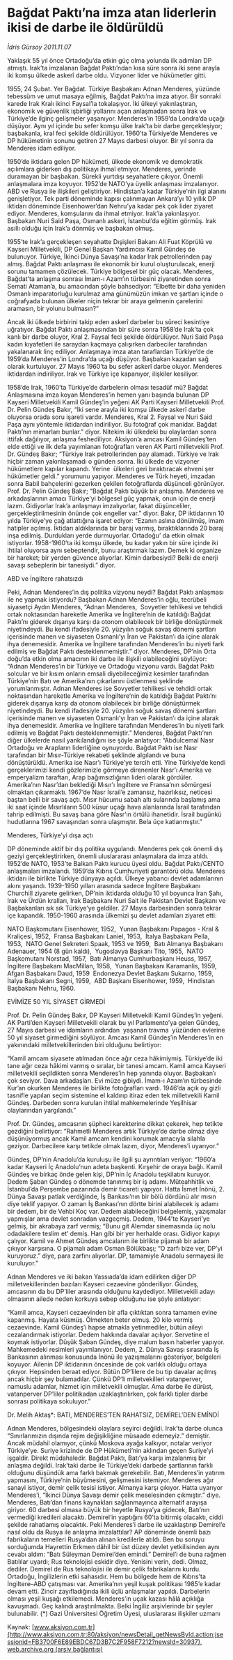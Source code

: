 # Bağdat Paktı’na imza atan liderlerin ikisi de darbe ile öldürüldü

*İdris Gürsoy 2011.11.07*

<div class="news-detail-text-todays">
 <div>
 </div>
 <div>
 </div>
 <div id="newsSpot">
  <font class="detail-spot">
   Yaklaşık 55 yıl önce Ortadoğu’da etkin güç olma yolunda ilk adımları DP atmıştı. Irak’ta imzalanan Bağdat Paktı’ndan kısa süre sonra iki sene arayla iki komşu ülkede askerî darbe oldu. Vizyoner lider ve hükümetler gitti.
  </font>
 </div>
 <div id="newsText">
  <font class="detail-text">
   <p class="MsoNormal">
    1955, 24 Şubat. Yer Bağdat. Türkiye Başbakanı Adnan Menderes, yüzünde tebessüm ve umut masaya eğilmiş, Bağdat Paktı’na imza atıyor. Bir sonraki karede Irak Kralı ikinci Faysal’la tokalaşıyor. İki ülkeyi yakınlaştıran, ekonomik ve güvenlik işbirliği yollarını açan anlaşmadan sonra Irak ve Türkiye’de ilginç gelişmeler yaşanıyor. Menderes’in 1959’da Londra’da uçağı düşüyor. Aynı yıl içinde bu sefer komşu ülke Irak’ta bir darbe gerçekleşiyor; başbakanla, kral feci şekilde öldürülüyor. 1960’ta Türkiye’de Menderes ve DP hükümetinin sonunu getiren 27 Mayıs darbesi oluyor. Bir yıl sonra da Menderes idam ediliyor.
   </p>
   <p class="MsoNormal">
    1950’de iktidara gelen DP hükümeti, ülkede ekonomik ve demokratik açılımlara giderken dış politikayı ihmal etmiyor. Menderes, yerinde duramayan bir başbakan. Sürekli yurtdışı seyahatlere çıkıyor. Önemli anlaşmalara imza koyuyor. 1952’de NATO’ya üyelik anlaşması imzalanıyor. ABD ve Rusya ile ilişkileri geliştiriyor. Hindistan’a kadar Türkiye’nin ilgi alanını genişletiyor. Tek parti döneminde kapısı çalınmayan Ankara’yı 10 yıllık DP iktidarı döneminde Eisenhower’dan Nehru’ya kadar pek çok lider ziyaret ediyor. Menderes, komşularını da ihmal etmiyor. Irak’la yakınlaşıyor. Başbakan Nuri Said Paşa, Osmanlı askeri, İstanbul’da eğitim görmüş. Irak asıllı olduğu için Irak’a dönmüş ve başbakan olmuş.
   </p>
   <p class="MsoNormal">
    1955’te Irak’a gerçekleşen seyahatte Dışişleri Bakanı Ali Fuat Köprülü ve Kayseri Milletvekili, DP Genel Başkan Yardımcısı Kamil Gündeş de bulunuyor. Türkiye, İkinci Dünya Savaşı’na kadar Irak petrollerinden pay almış. Bağdat Paktı anlaşması ile ekonomik bir kurul oluşturulacak, enerji sorunu tamamen çözülecek. Türkiye bölgesel bir güç olacak. Menderes, Bağdat’ta anlaşma sonrası İmam-ı Azam’ın türbesini ziyaretinden sonra Semati Ataman’a, bu amacından şöyle bahsediyor: “Elbette bir daha yeniden Osmanlı imparatorluğu kurulmaz ama günümüzün imkan ve şartları içinde o coğrafyada bulunan ülkeler niçin tekrar bir araya gelmenin çarelerini aramasın, bir yolunu bulmasın?”
   </p>
   <p class="MsoNormal">
    Ancak iki ülkede birbirini takip eden askerî darbeler bu süreci kesintiye uğratıyor. Bağdat Paktı anlaşmasından bir süre sonra 1958’de Irak’ta çok kanlı bir darbe oluyor, Kral 2. Faysal feci şekilde öldürülüyor. Nuri Said Paşa kadın kıyafetleri ile saraydan kaçmaya çalışırken darbeciler tarafından yakalanarak linç ediliyor. Anlaşmaya imza atan taraflardan Türkiye’de de 1959’da Menderes’in Londra’da uçağı düşüyor. Başbakan kazadan sağ olarak kurtuluyor. 27 Mayıs 1960’ta bu sefer askerî darbe oluyor. Menderes iktidardan indiriliyor. Irak ve Türkiye içe kapanıyor, ilişkiler kesiliyor.
   </p>
   <p class="MsoNormal">
    1958’de Irak, 1960’ta Türkiye’de darbelerin olması tesadüf mü? Bağdat Anlaşmasına imza koyan Menderes’in hemen yanı başında bulunan DP Kayseri Milletvekili Kamil Gündeş’in yeğeni AK Parti Kayseri Milletvekili Prof. Dr. Pelin Gündeş Bakır, “İki sene arayla iki komşu ülkede askerî darbe oluyorsa orada soru işareti vardır. Menderes, Kral 2. Faysal ve Nuri Said Paşa aynı yöntemle iktidardan indiriliyor. Bu fotoğraf çok manidar. Bağdat Paktı’nın mimarları bunlar.” diyor. Nitekim iki ülkedeki bu olaylardan sonra ittifak dağılıyor, anlaşma feshediliyor. Aksiyon’a amcası Kamil Gündeş’ten elde ettiği ve ilk defa yayımlanan fotoğrafları veren AK Parti milletvekili Prof. Dr. Gündeş Bakır; “Türkiye Irak petrollerinden pay alamadı. Türkiye ve Irak hiçbir zaman yakınlaşamadı o günden sonra. İki ülkede de vizyoner hükümetlere kapılar kapandı. Yerine  ülkeleri geri bıraktıracak ehveni şer hükümetler geldi.” yorumunu yapıyor. Menderes ve Türk heyeti, imzadan sonra Babil bahçelerini gezerken çekilen fotoğraflarda düşünceli görünüyor. Prof. Dr. Pelin Gündeş Bakır; “Bağdat Paktı büyük bir anlaşma. Menderes ve arkadaşlarının amacı Türkiye’yi bölgesel güç yapmak, onun için de enerji lazım. Gidiyorlar Irak’a anlaşmayı imzalıyorlar, fakat düşünceliler, gerçekleştirilmesinin önünde çok engeller var.” diyor. Bakır, DP iktidarının 10 yılda Türkiye’ye çağ atlattığına işaret ediyor: “Ezanın aslına dönülmüş, imam hatipler açılmış. İktidarı aldıklarında bir baraj varmış, bıraktıklarında 20 baraj inşa edilmiş. Durdukları yerde durmuyorlar. Ortadoğu’ da etkin olmak istiyorlar. 1958-1960’ta iki komşu ülkede, bu kadar yakın bir süre içinde iki ihtilal oluyorsa aynı sebeptendir, bunu araştırmak lazım. Demek ki organize bir hareket; bir yerden güvence alıyorlar. Kimin darbesiydi? Belki de enerji savaşı sebeplerin bir tanesiydi.” diyor.
   </p>
   <p class="MsoNormal">
    ABD ve İngiltere rahatsızdı
   </p>
   <p class="MsoNormal">
    Peki, Adnan Menderes’in dış politika vizyonu neydi? Bağdat Paktı anlaşması ile ne yapmak istiyordu? Başbakan Adnan Menderes’in oğlu, tecrübeli siyasetçi Aydın Menderes, “Adnan Menderes,  Sovyetler tehlikesi ve tehdidi ortak noktasından hareketle Amerika ve İngiltere’nin de katıldığı Bağdat Paktı’nı giderek dışarıya karşı da otonom olabilecek bir birliğe dönüştürmek niyetindeydi. Bu kendi ifadesiyle 20. yüzyılın soğuk savaş dönemi şartları içerisinde manen ve siyaseten Osmanlı’yı İran ve Pakistan’ı da içine alarak ihya denemesidir. Amerika ve İngiltere tarafından Menderes’in bu niyeti fark edilmiş ve Bağdat Paktı desteklenmemiştir.” diyor. Menderes, DP’nin Orta doğu’da etkin olma amacının iki darbe ile ilişkili olabileceğini söylüyor: “Adnan Menderes’in bir Türkiye ve Ortadoğu vizyonu vardı. Bağdat Paktı solcular ve bir kısım onların emsali diyebileceğimiz kesimler tarafından Türkiye’nin Batı ve Amerika’nın çıkarlarını üstlenmesi şeklinde yorumlanmıştır. Adnan Menderes ise Sovyetler tehlikesi ve tehdidi ortak noktasından hareketle Amerika ve İngiltere’nin de katıldığı Bağdat Paktı’nı giderek dışarıya karşı da otonom olabilecek bir birliğe dönüştürmek niyetindeydi. Bu kendi ifadesiyle 20. yüzyılın soğuk savaş dönemi şartları içerisinde manen ve siyaseten Osmanlı’yı İran ve Pakistan’ı da içine alarak ihya denemesidir. Amerika ve İngiltere tarafından Menderes’in bu niyeti fark edilmiş ve Bağdat Paktı desteklenmemiştir.” Menderes, Bağdat Paktı’nın diğer ülkelerde nasıl yankılandığını ise şöyle anlatıyor: “Abdulcemal Nasr Ortadoğu ve Arapların liderliğine oynuyordu. Bağdat Paktı ise Nasr tarafından bir Mısır-Türkiye rekabeti şeklinde algılandı ve buna dönüştürüldü. Amerika ise Nasr’ı Türkiye’ye tercih etti. Yine Türkiye’de kendi gerçeklerimizi kendi gözlerimizle görmeye direnenler Nasr’ı Amerika ve emperyalizm taraftarı, Arap bağımsızlığının lideri olarak gördüler. Amerika’nın Nasr’dan beklediği Mısır’ı İngiltere ve Fransa’nın sömürgesi olmaktan çıkarmaktı. 1967’de Nasr İsrail’e zamansız, hazırlıksız, neticesi baştan belli bir savaş açtı. Mısır hücumu sabah altı sularında başlamış ama iki saat içinde Mısırlıların 500 küsur uçağı hava alanlarında İsrail tarafından tahrip edilmişti. Bu savaş bana göre Nasr’ın örtülü ihanetidir. İsrail bugünkü hudutlarına 1967 savaşından sonra ulaşmıştır. Bela üçe katlanmıştır.”
   </p>
   <p class="MsoNormal">
    Menderes, Türkiye’yi dışa açtı
   </p>
   <p class="MsoNormal">
    DP döneminde aktif bir dış politika uygulandı. Menderes pek çok önemli dış geziyi gerçekleştirirken, önemli uluslararası anlaşmalara da imza atıldı. 1952’de NATO, 1953’te Balkan Paktı kurucu üyesi oldu. Bağdat Paktı/CENTO anlaşmaları imzalandı. 1959’da Kıbrıs Cumhuriyeti garantörü oldu. Menderes iktidarı ile birlikte Türkiye dünyaya açıldı. Ülkeye yabancı devlet adamlarının akını yaşandı. 1939-1950 yılları arasında sadece İngiltere Başbakanı Churchill ziyarete gelirken, DP’nin iktidarda olduğu 10 yıl boyunca İran Şahı,  Irak ve Ürdün kralları, Irak Başbakanı Nuri Sait ile Pakistan Devlet Başkanı ve Başbakanları sık sık Türkiye’ye geldiler. 27 Mayıs darbesinden sonra tekrar içe kapandık. 1950-1960 arasında ülkemizi şu devlet adamları ziyaret etti:
   </p>
   <p class="MsoNormal">
    NATO Başkomutanı Eisenhower, 1952,  Yunan Başbakanı Papagos - Kral &amp; Kraliçesi, 1952,  Fransa Başbakanı Laniel, 1953,  İtalya Başbakanı Pella, 1953,  NATO Genel Sekreteri Spaak, 1953 ve 1959,  Batı Almanya Başbakanı Adenauer, 1954 (8 gün kaldı),  Yugoslavya Başkanı Tito, 1955,  NATO Başkomutanı Norstad, 1957,  Batı Almanya Cumhurbaşkanı Heuss, 1957,  İngiltere Başbakanı MacMillan, 1958,  Yunan Başbakanı Karamanlis, 1959,  Afgan Başbakanı Daud, 1959  Endonezya Devlet Başkanı Sukarno, 1959,  İtalya Başbakanı Segni, 1959,  ABD Başkanı Eisenhower, 1959,  Hindistan Başbakanı Nehru, 1960.
   </p>
   <p class="MsoNormal">
    EVİMİZE 50 YIL SİYASET GİRMEDİ
   </p>
   <p class="MsoNormal">
    Prof. Dr. Pelin Gündeş Bakır, DP Kayseri Milletvekili Kamil Gündeş’in yeğeni. AK Parti’den Kayseri Milletvekili olarak bu yıl Parlamento’ya gelen Gündeş, 27 Mayıs darbesi ve idamların ardından  yaşanan travma  yüzünden evlerine 50 yıl siyaset girmediğini söylüyor. Amcası Kamil Gündeş’in Menderes’in en yakınındaki milletvekillerinden biri olduğunu belirtiyor:
   </p>
   <p class="MsoNormal">
    “Kamil amcam siyasete atılmadan önce ağır ceza hâkimiymiş. Türkiye’de iki tane ağır ceza hâkimi varmış o sıralar, bir tanesi amcam. Kamil amca Kayseri milletvekili seçildikten sonra Menderes’in hep yanında oluyor. Başbakan’ı çok seviyor. Dava arkadaşları. Evi müze gibiydi. İmam-ı Azam’ın türbesinde Kur’an okurken Menderes ile birlikte fotoğrafları vardı. 1946’da açık oy gizli tasnifle yapılan seçim sistemine el kaldırıp itiraz eden tek milletvekili Kamil Gündeş. Darbeden sonra kurulan ihtilal mahkemelerinde Yeşilhisar olaylarından yargılandı.”
   </p>
   <p class="MsoNormal">
    Prof. Dr. Gündeş, amcasının şüpheci karekterine dikkat çekerek, hep tetikte gezdiğini belirtiyor: “Rahmetli Menderes artık Türkiye’de darbe olmaz diye düşünüyormuş ancak Kamil amcam kendini korumak amacıyla silahla geziyor. Darbecilere karşı tetikde olmak lazım, diyor, Menderes’i uyarıyor.”
   </p>
   <p class="MsoNormal">
    Gündeş, DP’nin Anadolu’da kuruluşu ile ilgili şu ayrıntıları veriyor: “1960’a kadar Kayseri İç Anadolu’nun adeta başkenti. Kırşehir de oraya bağlı. Kamil Gündeş ve birkaç önde gelen kişi, DP’nin İç Anadolu teşkilatını kuruyor. Dedem Şaban Gündeş o dönemde tanınmış bir iş adamı. Müteahhitlik ve  İstanbul’da Perşembe pazarında demir ticareti yapıyor. Hatta İsmet İnönü, 2. Dünya Savaşı patlak verdiğinde, İş Bankası’nın bir bölü dördünü alır mısın diye teklif yapıyor. O zaman İş Bankası’nın dörtte birini alabilecek iş adamı bir dedem, bir de Vehbi Koç var. Dedem alabileceğini belgelemiş, yazışmalar yapmışlar ama devlet sonradan vazgeçmiş. Dedem, 1944’te Kayseri’ye gelmiş, bir akrabaya zarf vermiş; “Bunu git Alemdar sinemasında üç nolu odadakilere teslim et’ demiş. Han gibi bir yer herhalde orası. Gidiyor kapıyı çalıyor. Kamil ve Ahmet Gündeş amcalarım ile birlikte pijamalı bir adam çıkıyor karşısına. O pijamalı adam Osman Bölükbaşı; “O zarfı bize ver, DP’yi kuruyoruz.” diye, para zarfını alıyorlar. DP, tamamiyle Anadolu sermayesi ile kuruluyor.”
   </p>
   <p class="MsoNormal">
    Adnan Menderes ve iki bakan Yassıada’da idam edilirken diğer DP milletvekillerinden bazıları Kayseri cezaevine gönderiliyor. Gündeş, amcasının da bu DP’liler arasında olduğunu kaydediyor. Milletvekili adayı olmasının ailede neden korkuya sebep olduğunu ise şöyle anlatıyor:
   </p>
   <p class="MsoNormal">
    “Kamil amca, Kayseri cezaevinden bir afla çıktıktan sonra tamamen evine kapanmış. Hayata küsmüş. Ölmekten beter olmuş. 20 kilo vermiş cezaevinde. Kamil Gündeş’i hapse atmakla yetinmediler, bütün aileyi cezalandırmak istiyorlar. Dedem hakkında davalar açılıyor. Servetine el koymak istiyorlar. Düşük Şaban Gündeş, diye malum basın haberler yapıyor. Mahkemedeki resimleri yayımlanıyor. Dedem, 2. Dünya Savaşı sırasında İş Bankasının alınması konusunda İnönü ile yazışmalarını gösteriyor, belgeleri koyuyor. Ailenin DP iktidarının öncesinde de çok varlıklı olduğu ortaya çıkıyor. Hepsinden beraat ediyor. Bütün DP’lilere de bu tip davalar açılmış ancak hiçbir şey bulamadılar. Çünkü DP’li milletvekilleri vatanperver, namuslu adamlar, hizmet için milletvekili olmuşlar. Ama darbe ile dürüst, vatanperver DP’liler politikadan uzaklaştırılırken, çok farklı tipler darbe sonrası politikaya sokuluyor.”
   </p>
   <p class="MsoNormal">
    Dr. Melih Aktaş*: BATI, MENDERES’TEN RAHATSIZ, DEMİREL’DEN EMİNDİ
   </p>
   <p class="MsoNormal">
    Adnan Menderes, bölgesindeki olaylara seyirci değildi. Irak’ta darbe olunca “Sınırlarımızın dışında rejim değişikliğine müsaade edemeyiz.” demiştir. Ancak müdahil olamıyor, çünkü Moskova ayağa kalkıyor, notalar veriyor Türkiye’ye. Suriye krizinde de DP Hükümeti’nin aklından geçen Suriye’yi işgaldir. Direkt müdahaledir. Bağdat Paktı, Batı’ya karşı imzalanmış bir anlaşma değildi. Irak’taki darbe ile Türkiye’deki darbede şartlarının farklı olduğunu düşündük ama farklı bakmak gerekebilir. Batı, Menderes’in yatırım yapmasını, Türkiye’nin büyümesini, gelişmesini istemiyor. Menderes ağır sanayi istiyor, demir çelik tesisi istiyor. Almanya karşı çıkıyor. Hatta uyarıyor Menderes’i, “İkinci Dünya Savaşı demir çelik meselesinden çıkmıştır.” diye. Menderes, Batı’dan finans kaynakları sağlanmayınca alternatif arayışa giriyor. 60 darbesi olmasa büyük bir heyetle Rusya’ya gidecek, Batı’nın vermediği kredileri alacaktı. Demirel’in yaptığını 60’ta bitirmiş olacaktı, ciddi şekilde rahatlamış olacaktık. Peki Menderes’i darbe ile uzaklaştırıp Demirel’e nasıl oldu da Rusya ile anlaşma imzalattılar? AP döneminde önemli bazı fabrikaların temelleri Rusya’dan alınan kredilerle atıldı. Ben bu soruyu sorduğumda Hayrettin Erkmen dâhil bir üst düzey devlet yetkilisinden aynı cevabı aldım: “Batı Süleyman Demirel’den emindi.” Demirel’i de buna rağmen Batılılar uyardı; Rus teknolojisi eskidir diye. Yenisini verin, dedi. Olmaz, dediler. Demirel de Rus teknolojisi ile demir çelik fabrikalarını kurdu. Ortadoğu, İngilizlerin etki sahasıdır. Hem bu bölgede hem de Kıbrıs’ta İngiltere–ABD çatışması var. Amerika’nın yeşil kuşak politikası 1985’e kadar devam etti. Zincir zayıfladığında ikili üçlü anlaşmalar yapıldı. Darbelerin olması yeşil kuşağı etkilemedi. Menderes’in uçak kazası hâlâ açıklığa kavuşmadı. Geç kalındı araştırılmakta. Belki İngiliz arşivlerinde bir şeyler bulunabilir. (*) Gazi Üniversitesi Öğretim Üyesi, uluslararası ilişkiler uzmanı
   </p>
  </font>
 </div>
 <div>
 </div>
 <div>
 </div>
</div>


Kaynak: [www.aksiyon.com.tr](http://www.aksiyon.com.tr:80/aksiyon/newsDetail_getNewsById.action;jsessionid=FB3700F6E89EBDC67D3B7C2F958F7212?newsId=30937), [web.archive.org (arşiv bağlantısı)](http://web.archive.org/web/20120828052602/http://www.aksiyon.com.tr:80/aksiyon/newsDetail_getNewsById.action;jsessionid=FB3700F6E89EBDC67D3B7C2F958F7212?newsId=30937)
